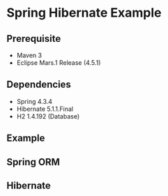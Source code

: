 # Spring Hibernate Example

## Prerequisite
* Maven 3
* Eclipse Mars.1 Release (4.5.1)

## Dependencies
* Spring 4.3.4
* Hibernate 5.1.1.Final 
* H2 1.4.192 (Database)

## Example

## Spring ORM

## Hibernate
